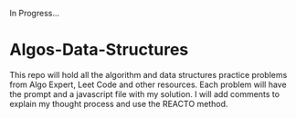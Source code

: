 In Progress...

# Algos-Data-Structures

This repo will hold all the algorithm and data structures practice problems from Algo Expert, Leet Code and other resources. Each problem will have the prompt and a javascript file with my solution. I will add comments to explain my thought process and use the REACTO method. 
